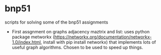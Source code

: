 # bnp51
scripts for solving some of the bnp51 assignments
- First assgnment on graphs adjacency maztrix and list: uses python package metworkx (https://networkx.org/documentation/networkx-1.0/index.html, install with pip install networkx) that implements lots of useful graph algorithms. Chosen to be used to speed up things.
